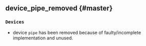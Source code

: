 device_pipe_removed {#master}
-----------

### `Devices`

* device `pipe` has been removed because of faulty/incomplete implementation and unused.
